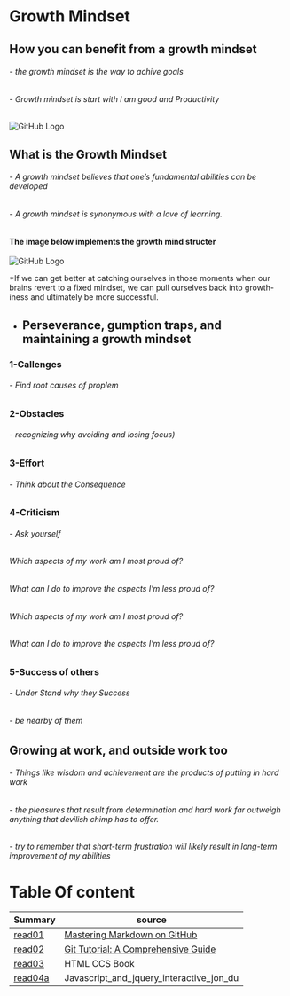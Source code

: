 # **Growth Mindset**
## How you can benefit from a growth mindset
  ######    - the growth mindset is the way to achive goals 
  ######    - Growth mindset is start with I am good and Productivity 
![GitHub Logo ](https://3kllhk1ibq34qk6sp3bhtox1-wpengine.netdna-ssl.com/wp-content/uploads/2015/11/growth-mindset.png)


## What is the Growth Mindset
######    - A growth mindset believes that one’s fundamental abilities can be developed 
######    - A growth mindset is synonymous with a love of learning.
####     The image below implements the growth mind structer
![GitHub Logo](https://3kllhk1ibq34qk6sp3bhtox1-wpengine.netdna-ssl.com/wp-content/uploads/NewGrowthMindset2-1120x1400.png)

*If we can get better at catching ourselves in those moments when our brains revert to a fixed mindset, we can pull ourselves back into growth-iness and ultimately be more successful.


* ## Perseverance, gumption traps, and maintaining a growth mindset
###    1-Callenges
######        - Find root causes of proplem
###    2-Obstacles
######        - recognizing why avoiding and losing focus)
###    3-Effort
######        - Think about the Consequence 
###    4-Criticism
######        - Ask yourself 
######          Which aspects of my work am I most proud of?
######          What can I do to improve the aspects I’m less proud of?
######          Which aspects of my work am I most proud of?
######          What can I do to improve the aspects I’m less proud of?
###    5-Success of others 
######        - Under Stand why they Success 
######        - be nearby of them



##  Growing at work, and outside work too
######    - Things like wisdom and achievement are the products of putting in hard work
######    - the pleasures that result from determination and hard work far outweigh anything that devilish chimp has to offer.
######    - try to remember that short-term frustration will likely result in long-term improvement of my abilities
 

# Table Of content
| Summary | source |
| --------| ------ |
| [read01](https://mohnalkhateeb.github.io/reading-notes-ma/read01.md) |[Mastering Markdown on GitHub](https://guides.github.com/features/mastering-markdown/)  |
| [read02](https://replit.com/@MohammadAlkhat1/reading-notes-ma#read02.md) | [Git Tutorial: A Comprehensive Guide](https://blog.udemy.com/git-tutorial-a-comprehensive-guide/#7) |
|[read03](https://replit.com/@MohammadAlkhat1/reading-notes-ma#read03.md)| HTML CCS Book|
[read04a](https://replit.com/@MohammadAlkhat1/reading-notes-ma#read04a.md) | Javascript_and_jquery_interactive_jon_du |


